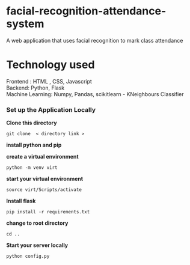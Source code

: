 # facial-recognition-attendance-system
A web application that uses facial recognition to mark class attendance
# Technology used
Frontend : HTML , CSS, Javascript </br>
Backend: Python, Flask </br>
Machine Learning: Numpy, Pandas, scikitlearn - KNeighbours Classifier </br>

### Set up the Application Locally

**Clone this directory**

```
git clone  < directory link >

```

**install python and pip**

**create a virtual environment**

```
python -m venv virt

```
**start your virtual environment**

```
source virt/Scripts/activate

```

**Install flask**

```
pip install -r requirements.txt

```


**change to root directory**

```
cd ..

```



**Start your server locally**

```
python config.py
```
